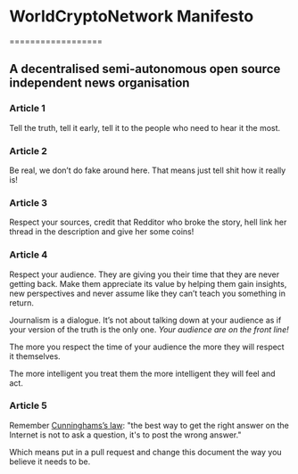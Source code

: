 # WorldCryptoNetwork Manifesto
==================

## A decentralised semi-autonomous open source independent news organisation

### Article 1
Tell the truth, tell it early, tell it to the people who need to hear it the most.

### Article 2
Be real, we don’t do fake around here. That means just tell shit how it really is! 

### Article 3
Respect your sources, credit that Redditor who broke the story, hell link her thread in the description and give her some coins!

### Article 4
Respect your audience. They are giving you their time that they are never getting back. Make them appreciate its value by helping them gain insights, new perspectives and never assume like they can’t teach you something in return.

Journalism is a dialogue. It’s not about talking down at your audience as if your version of the truth is the only one. *Your audience are on the front line!*

The more you respect the time of your audience the more they will respect it themselves.

The more intelligent you treat them the more intelligent they will feel and act.

### Article 5
Remember [Cunninghams’s law](https://meta.wikimedia.org/wiki/Cunningham's_Law):
"the best way to get the right answer on the Internet is not to ask a question, it's to post the wrong answer."

Which means put in a pull request and change this document the way you believe it needs to be.


